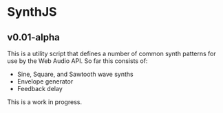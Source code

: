 SynthJS
=======
v0.01-alpha
----------

This is a utility script that defines a number of common synth patterns for use by the Web Audio API. So far this consists of:

* Sine, Square, and Sawtooth wave synths
* Envelope generator
* Feedback delay

This is a work in progress.